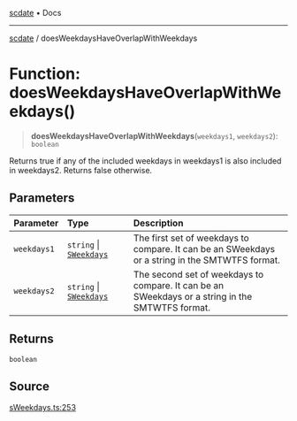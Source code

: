 [scdate](../README.md) • Docs

---

[scdate](../README.md) / doesWeekdaysHaveOverlapWithWeekdays

# Function: doesWeekdaysHaveOverlapWithWeekdays()

> **doesWeekdaysHaveOverlapWithWeekdays**(`weekdays1`, `weekdays2`): `boolean`

Returns true if any of the included weekdays in weekdays1 is also included in
weekdays2. Returns false otherwise.

## Parameters

| Parameter   | Type                                               | Description                                                                                           |
| :---------- | :------------------------------------------------- | :---------------------------------------------------------------------------------------------------- |
| `weekdays1` | `string` \| [`SWeekdays`](../classes/SWeekdays.md) | The first set of weekdays to compare. It can be an SWeekdays<br />or a string in the SMTWTFS format.  |
| `weekdays2` | `string` \| [`SWeekdays`](../classes/SWeekdays.md) | The second set of weekdays to compare. It can be an<br />SWeekdays or a string in the SMTWTFS format. |

## Returns

`boolean`

## Source

[sWeekdays.ts:253](https://github.com/ericvera/scdate/blob/26a0ee551696abb8d0e853bcc8b83fccd84ac8ae/src/sWeekdays.ts#L253)
